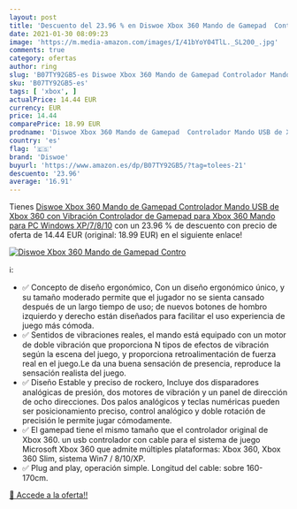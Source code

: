 ```yaml
---
layout: post
title: 'Descuento del 23.96 % en Diswoe Xbox 360 Mando de Gamepad  Contro'
date: 2021-01-30 08:09:23
image: 'https://m.media-amazon.com/images/I/41bYoY04TlL._SL200_.jpg'
comments: true
category: ofertas
author: ring
slug: 'B07TY92GB5-es Diswoe Xbox 360 Mando de Gamepad Controlador Mando USB de...'
sku: 'B07TY92GB5-es'
tags: [ 'xbox', ]
actualPrice: 14.44 EUR
currency: EUR
price: 14.44
comparePrice: 18.99 EUR
prodname: 'Diswoe Xbox 360 Mando de Gamepad  Controlador Mando USB de Xbox 360 con Vibración  Controlador de Gamepad para Xbox 360 Mando para PC Windows XP/7/8/10'
country: 'es'
flag: '🇪🇸'
brand: 'Diswoe'
buyurl: 'https://www.amazon.es/dp/B07TY92GB5/?tag=tolees-21'
descuento: '23.96'
average: '16.91'
---
```


Tienes [Diswoe Xbox 360 Mando de Gamepad  Controlador Mando USB de Xbox 360 con Vibración  Controlador de Gamepad para Xbox 360 Mando para PC Windows XP/7/8/10](https://www.amazon.es/dp/B07TY92GB5/?tag=tolees-21) con un 23.96 % de descuento con precio de oferta de 14.44 EUR (original: 18.99 EUR) en el siguiente enlace!

[![Diswoe Xbox 360 Mando de Gamepad  Contro](https://m.media-amazon.com/images/I/41bYoY04TlL._SL200_.jpg)](https://www.amazon.es/dp/B07TY92GB5/?tag=tolees-21)

ℹ️:

- ✅ Concepto de diseño ergonómico, Con un diseño ergonómico único, y su tamaño moderado permite que el jugador no se sienta cansado después de un largo tiempo de uso; de nuevos botones de hombro izquierdo y derecho están diseñados para facilitar el uso experiencia de juego más cómoda.
- ✅ Sentidos de vibraciones reales, el mando está equipado con un motor de doble vibración que proporciona N tipos de efectos de vibración según la escena del juego, y proporciona retroalimentación de fuerza real en el juego.Le da una buena sensación de presencia, reproduce la sensación realista del juego.
- ✅ Diseño Estable y preciso de rockero, Incluye dos disparadores analógicas de presión, dos motores de vibración y un panel de dirección de ocho direcciones. Dos palos analógicos y teclas numéricas pueden ser posicionamiento preciso, control analógico y doble rotación de precisión le permite jugar cómodamente.
- ✅ El gamepad tiene el mismo tamaño que el controlador original de Xbox 360. un usb controlador con cable para el sistema de juego Microsoft Xbox 360 que admite múltiples plataformas: Xbox 360, Xbox 360 Slim, sistema Win7 / 8/10/XP.
- ✅ Plug and play, operación simple. Longitud del cable: sobre 160-170cm.

[🛒 Accede a la oferta!!](https://www.amazon.es/dp/B07TY92GB5/?tag=tolees-21)
